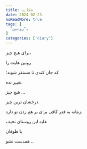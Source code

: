 ```yaml
---
title: شکایت
date: 2024-02-23
noReadMore: true
tags: [
  "روتین",
]
categories: ['diary']
---
```


برای هیچ چیز،

روتین هایت را

که جان کندی تا مستقر شوند؛

تغییر نده.

هیچ چیز ...

درخشان ترین چیز.

زمانه به قدر کافی برای بر هم زدن تو دارد.

علیه این روستای نحیف

با طوفان

همدست نشو ...
